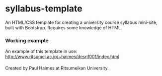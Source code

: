 # syllabus-template
An HTML/CSS template for creating a university course syllabus mini-site, built with Bootstrap. 
Requires some knowledge of HTML.

### Working example
An example of this template in use: http://www.ritsumei.ac.jp/~haimes/desn1001/index.html

####
Created by Paul Haimes at Ritsumeikan University.
